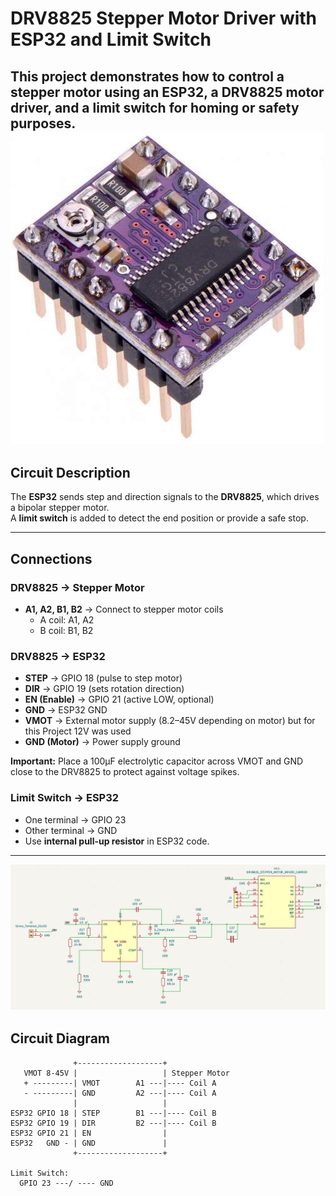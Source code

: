 # DRV8825 Stepper Motor Driver with ESP32 and Limit Switch

This project demonstrates how to control a stepper motor using an **ESP32**, a **DRV8825 motor driver**, and a **limit switch** for homing or safety purposes. 
![DRV8825 Motor Driver](DRV8825.jpg)
---

## Circuit Description

The **ESP32** sends step and direction signals to the **DRV8825**, which drives a bipolar stepper motor.  
A **limit switch** is added to detect the end position or provide a safe stop.

---

## Connections

### DRV8825 → Stepper Motor
- **A1, A2, B1, B2** → Connect to stepper motor coils  
  - A coil: A1, A2  
  - B coil: B1, B2  

### DRV8825 → ESP32
- **STEP** → GPIO 18 (pulse to step motor)  
- **DIR** → GPIO 19 (sets rotation direction)  
- **EN (Enable)** → GPIO 21 (active LOW, optional)  
- **GND** → ESP32 GND  
- **VMOT** → External motor supply (8.2–45V depending on motor) but for this Project 12V was used
- **GND (Motor)** → Power supply ground  

**Important:** Place a 100µF electrolytic capacitor across VMOT and GND close to the DRV8825 to protect against voltage spikes.  

### Limit Switch → ESP32
- One terminal → GPIO 23  
- Other terminal → GND  
- Use **internal pull-up resistor** in ESP32 code.  

---

![PCB Schematic](Schematic.png) 

## Circuit Diagram

```plaintext
              +-------------------+
   VMOT 8-45V |                   | Stepper Motor
   + ---------| VMOT        A1 ---|---- Coil A
   - ---------| GND         A2 ---|---- Coil A
              |                   |
ESP32 GPIO 18 | STEP        B1 ---|---- Coil B
ESP32 GPIO 19 | DIR         B2 ---|---- Coil B
ESP32 GPIO 21 | EN                |
ESP32   GND - | GND               |
              +-------------------+

Limit Switch:
  GPIO 23 ---/ ---- GND


